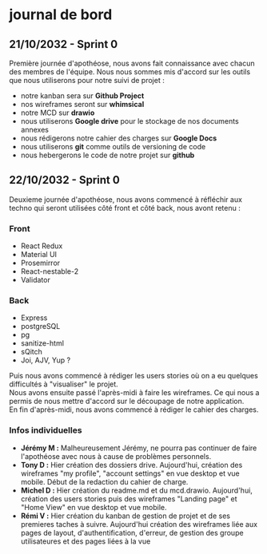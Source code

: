 # journal de bord

## 21/10/2032 - Sprint 0

Première journée d'apothéose, nous avons fait connaissance avec chacun des membres de l'équipe.
Nous nous sommes mis d'accord sur les outils que nous utiliserons pour notre suivi de projet :

- notre kanban sera sur **Github Project**
- nos wireframes seront sur **whimsical**
- notre MCD sur **drawio**
- nous utiliserons **Google drive** pour le stockage de nos documents annexes
- nous rédigerons notre cahier des charges sur **Google Docs**
- nous utiliserons **git** comme outils de versioning de code
- nous hebergerons le code de notre projet sur **github**

## 22/10/2032 - Sprint 0

Deuxieme journée d'apothéose, nous avons commencé à réfléchir aux techno qui seront utilisées côté front et côté back, nous avont retenu :

### Front

- React Redux
- Material UI
- Prosemirror
- React-nestable-2
- Validator

### Back

- Express
- postgreSQL
- pg
- sanitize-html
- sQitch
- Joi, AJV, Yup ?

Puis nous avons commencé à rédiger les users stories où on a eu quelques difficultés à "visualiser" le projet.  
Nous avons ensuite passé l'après-midi à faire les wireframes. Ce qui nous a permis de nous mettre d'accord sur le découpage de notre application.  
En fin d'après-midi, nous avons commencé à rédiger le cahier des charges.

### Infos individuelles

- **Jérémy M :** Malheureusement Jérémy, ne pourra pas continuer de faire l'apothéose avec nous à cause de problèmes personnels.
- **Tony D :** Hier création des dossiers drive. Aujourd'hui, création des wireframes "my profile", "account settings" en vue desktop et vue mobile. Début de la redaction du cahier de charge.
- **Michel D :** Hier création du readme.md et du mcd.drawio. Aujourd'hui, création des users stories puis des wireframes "Landing page" et "Home View" en vue desktop et vue mobile.
- **Rémi V :** Hier création du kanban de gestion de projet et de ses premieres taches à suivre. Aujourd'hui création des wireframes liée aux pages de layout, d'authentification, d'erreur, de gestion des groupe utilisateures et des pages liées à la vue
